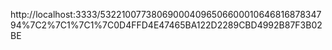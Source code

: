 http://localhost:3333/53221007738069000409650660001064681687834794%7C2%7C1%7C1%7C0D4FFD4E47465BA122D2289CBD4992B87F3B02BE